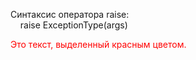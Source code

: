Синтаксис оператора raise:<br>
&nbsp;&nbsp;&nbsp;&nbsp;raise ExceptionType(args)

<span style="color: red;">Это текст, выделенный красным цветом.</span>